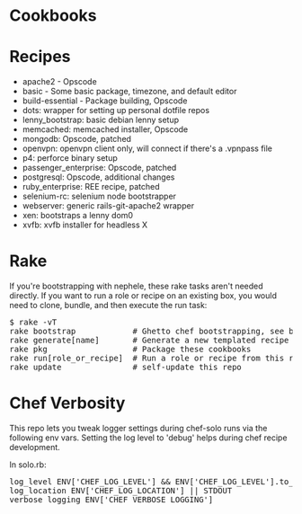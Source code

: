 Cookbooks
=========

Recipes
=======
* apache2 - Opscode
* basic - Some basic package, timezone, and default editor
* build-essential - Package building, Opscode
* dots: wrapper for setting up personal dotfile repos
* lenny_bootstrap: basic debian lenny setup
* memcached: memcached installer, Opscode
* mongodb: Opscode, patched
* openvpn: openvpn client only, will connect if there's a .vpnpass file
* p4: perforce binary setup
* passenger_enterprise: Opscode, patched
* postgresql: Opscode, additional changes
* ruby_enterprise: REE recipe, patched
* selenium-rc: selenium node bootstrapper
* webserver: generic rails-git-apache2 wrapper
* xen: bootstraps a lenny dom0
* xvfb: xvfb installer for headless X

Rake
====
If you're bootstrapping with nephele, these rake tasks aren't needed directly.  If you want to run a role or recipe on an existing box, you would need to clone, bundle, and then execute the run task:

<pre>
$ rake -vT
rake bootstrap            # Ghetto chef bootstrapping, see bin/bootstrap.sh
rake generate[name]       # Generate a new templated recipe
rake pkg                  # Package these cookbooks
rake run[role_or_recipe]  # Run a role or recipe from this repo
rake update               # self-update this repo
</pre>

Chef Verbosity
==============
This repo lets you tweak logger settings during chef-solo runs via the following env vars.  Setting the log level to 'debug' helps during chef recipe development.

In solo.rb:

<pre>
log_level ENV['CHEF_LOG_LEVEL'] && ENV['CHEF_LOG_LEVEL'].to_sym || :info
log_location ENV['CHEF_LOG_LOCATION'] || STDOUT
verbose_logging ENV['CHEF_VERBOSE_LOGGING']
</pre>
